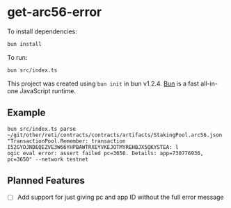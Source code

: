 # get-arc56-error

To install dependencies:

```bash
bun install
```

To run:

```bash
bun src/index.ts
```

This project was created using `bun init` in bun v1.2.4. [Bun](https://bun.sh) is a fast all-in-one JavaScript runtime.

## Example

```
bun src/index.ts parse ~/git/other/reti/contracts/contracts/artifacts/StakingPool.arc56.json "TransactionPool.Remember: transaction I52GYOJNDEQEZVE3W66YHPBAWTRXEYVKEJOTMYREHBJX5QKYSTEA: l
ogic eval error: assert failed pc=3650. Details: app=730776936, pc=3650" --network testnet
```

## Planned Features

- [ ] Add support for just giving pc and app ID without the full error message
